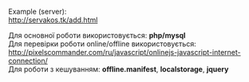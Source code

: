 Example (server):<br/>
http://servakos.tk/add.html<br/>

Для основної роботи використовується: <b>php/mysql</b> <br/>
Для перевірки роботи online/offline використовується:<br/>
http://pixelscommander.com/ru/javascript/onlinejs-javascript-internet-connection/<br/>
Для роботи з кешуванням: <b>offline.manifest</b>, <b>localstorage</b>, <b>jquery</b><br/>

